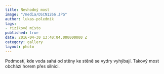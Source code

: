 ```yaml
---
title: Nevhodný most
image: "/media/DSCN1266.JPG"
author: lukas-polednik
tags:
- rizikové místo
published: true
date: 2016-04-30 13:40:04.000000000 Z
category: gallery
layout: photo
---
```

Podmostí, kde voda sahá od stěny ke stěně se vydry vyhýbají. Takový most
obchází horem přes silnici.
